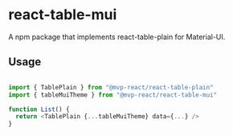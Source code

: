 # react-table-mui

A npm package that implements react-table-plain for Material-UI.

<!-- ![travis build](https://img.shields.io/travis/mvp-react/react-table-mui.svg?style=flat-square)
![npm version](https://img.shields.io/npm/v/react-table-mui.svg?style=flat-square) -->

## Usage

```javascript

import { TablePlain } from "@mvp-react/react-table-plain"
import { tableMuiTheme } from "@mvp-react/react-table-mui"

function List() {
  return <TablePlain {...tableMuiTheme} data={...} />
}

```
